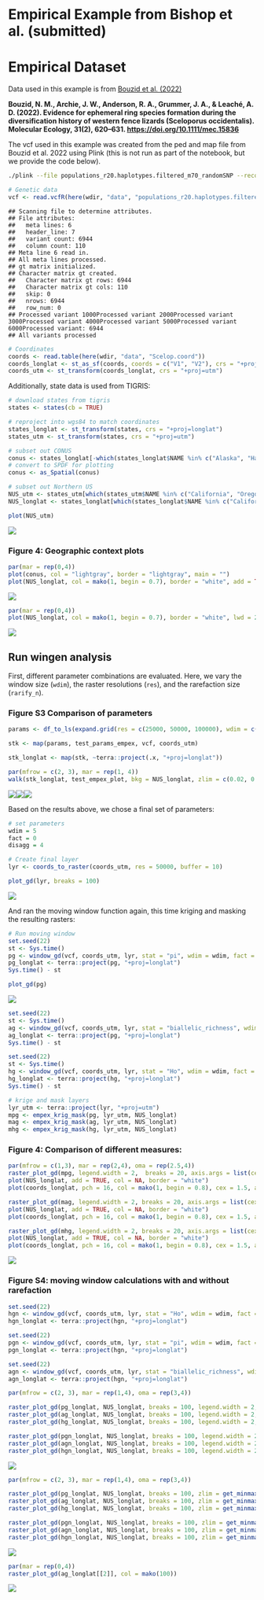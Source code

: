 Empirical Example from Bishop et al. (submitted)
================

# Empirical Dataset

Data used in this example is from [Bouzid et
al. (2022)](https://doi.org/10.5061/dryad.n5tb2rbv2)

**Bouzid, N. M., Archie, J. W., Anderson, R. A., Grummer, J. A., &
Leaché, A. D. (2022). Evidence for ephemeral ring species formation
during the diversification history of western fence lizards (Sceloporus
occidentalis). Molecular Ecology, 31(2), 620–631.
<https://doi.org/10.1111/mec.15836>**

The vcf used in this example was created from the ped and map file from
Bouzid et al. 2022 using Plink (this is not run as part of the notebook,
but we provide the code below).

``` bash
./plink --file populations_r20.haplotypes.filtered_m70_randomSNP --recode vcf-fid --out populations_r20.haplotypes.filtered_m70_randomSNP
```

``` r
# Genetic data
vcf <- read.vcfR(here(wdir, "data", "populations_r20.haplotypes.filtered_m70_randomSNP.vcf"))
```

    ## Scanning file to determine attributes.
    ## File attributes:
    ##   meta lines: 6
    ##   header_line: 7
    ##   variant count: 6944
    ##   column count: 110
    ## Meta line 6 read in.
    ## All meta lines processed.
    ## gt matrix initialized.
    ## Character matrix gt created.
    ##   Character matrix gt rows: 6944
    ##   Character matrix gt cols: 110
    ##   skip: 0
    ##   nrows: 6944
    ##   row_num: 0
    ## Processed variant 1000Processed variant 2000Processed variant 3000Processed variant 4000Processed variant 5000Processed variant 6000Processed variant: 6944
    ## All variants processed

``` r
# Coordinates
coords <- read.table(here(wdir, "data", "Scelop.coord"))
coords_longlat <- st_as_sf(coords, coords = c("V1", "V2"), crs = "+proj=longlat") 
coords_utm <- st_transform(coords_longlat, crs = "+proj=utm")
```

Additionally, state data is used from TIGRIS:

``` r
# download states from tigris
states <- states(cb = TRUE)

# reproject into wgs84 to match coordinates
states_longlat <- st_transform(states, crs = "+proj=longlat")
states_utm <- st_transform(states, crs = "+proj=utm")

# subset out CONUS
conus <- states_longlat[-which(states_longlat$NAME %in% c("Alaska", "Hawaii", "Puerto Rico", "American Samoa", "Guam", "Commonwealth of the Northern Mariana Islands", "United States Virgin Islands")), "STUSPS"]
# convert to SPDF for plotting
conus <- as_Spatial(conus)

# subset out Northern US
NUS_utm <- states_utm[which(states_utm$NAME %in% c("California", "Oregon", "Washington", "Nevada", "Idaho")), "STUSPS"]
NUS_longlat <- states_longlat[which(states_longlat$NAME %in% c("California", "Oregon", "Washington", "Nevada", "Idaho")), "STUSPS"]

plot(NUS_utm)
```

![](empex_notebook_files/figure-gfm/unnamed-chunk-3-1.png)<!-- -->

### **Figure 4:** Geographic context plots

``` r
par(mar = rep(0,4))
plot(conus, col = "lightgray", border = "lightgray", main = "")
plot(NUS_longlat, col = mako(1, begin = 0.7), border = "white", add = TRUE, main = "")
```

![](empex_notebook_files/figure-gfm/unnamed-chunk-4-1.png)<!-- -->

``` r
par(mar = rep(0,4))
plot(NUS_longlat, col = mako(1, begin = 0.7), border = "white", lwd = 2, main = "")
```

![](empex_notebook_files/figure-gfm/unnamed-chunk-5-1.png)<!-- -->

## Run wingen analysis

First, different parameter combinations are evaluated. Here, we vary the
window size (`wdim`), the raster resolutions (`res`), and the
rarefaction size (`rarify_n`).

### **Figure S3** Comparison of parameters

``` r
params <- df_to_ls(expand.grid(res = c(25000, 50000, 100000), wdim = c(3, 5), rarify_n = c(2, 3, 4)))

stk <- map(params, test_params_empex, vcf, coords_utm)

stk_longlat <- map(stk, ~terra::project(.x, "+proj=longlat"))

par(mfrow = c(2, 3), mar = rep(1, 4))
walk(stk_longlat, test_empex_plot, bkg = NUS_longlat, zlim = c(0.02, 0.11))
```

![](empex_notebook_files/figure-gfm/unnamed-chunk-6-1.png)<!-- -->![](empex_notebook_files/figure-gfm/unnamed-chunk-6-2.png)<!-- -->![](empex_notebook_files/figure-gfm/unnamed-chunk-6-3.png)<!-- -->

Based on the results above, we chose a final set of parameters:

``` r
# set parameters 
wdim = 5
fact = 0
disagg = 4

# Create final layer 
lyr <- coords_to_raster(coords_utm, res = 50000, buffer = 10)

plot_gd(lyr, breaks = 100)
```

![](empex_notebook_files/figure-gfm/unnamed-chunk-7-1.png)<!-- -->

And ran the moving window function again, this time kriging and masking
the resulting rasters:

``` r
# Run moving window
set.seed(22)
st <- Sys.time()
pg <- window_gd(vcf, coords_utm, lyr, stat = "pi", wdim = wdim, fact = fact, rarify = TRUE, rarify_n = 2, rarify_nit = 5)
pg_longlat <- terra::project(pg, "+proj=longlat")
Sys.time() - st

plot_gd(pg)
```

![](empex_notebook_files/figure-gfm/unnamed-chunk-8-1.png)<!-- -->

``` r
set.seed(22)
st <- Sys.time()
ag <- window_gd(vcf, coords_utm, lyr, stat = "biallelic_richness", wdim = wdim, fact = fact, rarify = TRUE, rarify_n = 2, rarify_nit = 5)
ag_longlat <- terra::project(pg, "+proj=longlat")
Sys.time() - st

set.seed(22)
st <- Sys.time()
hg <- window_gd(vcf, coords_utm, lyr, stat = "Ho", wdim = wdim, fact = fact, rarify = TRUE, rarify_n = 2, rarify_nit = 5)
hg_longlat <- terra::project(hg, "+proj=longlat")
Sys.time() - st

# krige and mask layers
lyr_utm <- terra::project(lyr, "+proj=utm")
mpg <- empex_krig_mask(pg, lyr_utm, NUS_longlat)
mag <- empex_krig_mask(ag, lyr_utm, NUS_longlat)
mhg <- empex_krig_mask(hg, lyr_utm, NUS_longlat)
```

### **Figure 4:** Comparison of different measures:

``` r
par(mfrow = c(1,3), mar = rep(2,4), oma = rep(2.5,4))
raster_plot_gd(mpg, legend.width = 2,  breaks = 20, axis.args = list(cex.axis = 1.5))
plot(NUS_longlat, add = TRUE, col = NA, border = "white")
plot(coords_longlat, pch = 16, col = mako(1, begin = 0.8), cex = 1.5, add = TRUE)

raster_plot_gd(mag, legend.width = 2, breaks = 20, axis.args = list(cex.axis = 1.5))
plot(NUS_longlat, add = TRUE, col = NA, border = "white")
plot(coords_longlat, pch = 16, col = mako(1, begin = 0.8), cex = 1.5, add = TRUE)

raster_plot_gd(mhg, legend.width = 2, breaks = 20, axis.args = list(cex.axis = 1.5))
plot(NUS_longlat, add = TRUE, col = NA, border = "white")
plot(coords_longlat, pch = 16, col = mako(1, begin = 0.8), cex = 1.5, add = TRUE)
```

![](empex_notebook_files/figure-gfm/unnamed-chunk-9-1.png)<!-- -->

### **Figure S4:** moving window calculations with and without rarefaction

``` r
set.seed(22)
hgn <- window_gd(vcf, coords_utm, lyr, stat = "Ho", wdim = wdim, fact = fact, rarify = FALSE, min_n = 2)
hgn_longlat <- terra::project(hgn, "+proj=longlat")

set.seed(22)
pgn <- window_gd(vcf, coords_utm, lyr, stat = "pi", wdim = wdim, fact = fact, rarify = FALSE, min_n = 2, L = nrow(vcf))
pgn_longlat <- terra::project(hgn, "+proj=longlat")

set.seed(22)
agn <- window_gd(vcf, coords_utm, lyr, stat = "biallelic_richness", wdim = wdim, fact = fact, rarify = FALSE, min_n = 2, rarify_alleles = TRUE)
agn_longlat <- terra::project(hgn, "+proj=longlat")
```

``` r
par(mfrow = c(2, 3), mar = rep(1,4), oma = rep(3,4))

raster_plot_gd(pg_longlat, NUS_longlat, breaks = 100, legend.width = 2, axis.args = list(cex.axis = 2))
raster_plot_gd(ag_longlat, NUS_longlat, breaks = 100, legend.width = 2, axis.args = list(cex.axis = 2))
raster_plot_gd(hg_longlat, NUS_longlat, breaks = 100, legend.width = 2, axis.args = list(cex.axis = 2))

raster_plot_gd(pgn_longlat, NUS_longlat, breaks = 100, legend.width = 2, axis.args = list(cex.axis = 2))
raster_plot_gd(agn_longlat, NUS_longlat, breaks = 100, legend.width = 2, axis.args = list(cex.axis = 2))
raster_plot_gd(hgn_longlat, NUS_longlat, breaks = 100, legend.width = 2, axis.args = list(cex.axis = 2))
```

![](empex_notebook_files/figure-gfm/unnamed-chunk-11-1.png)<!-- -->

``` r
par(mfrow = c(2, 3), mar = rep(1,4), oma = rep(3,4))

raster_plot_gd(pg_longlat, NUS_longlat, breaks = 100, zlim = get_minmax(pg, pgn), legend.width = 2, axis.args = list(cex.axis = 2))
raster_plot_gd(ag_longlat, NUS_longlat, breaks = 100, zlim = get_minmax(ag, agn), legend.width = 2, axis.args = list(cex.axis = 2))
raster_plot_gd(hg_longlat, NUS_longlat, breaks = 100, zlim = get_minmax(hg, hgn), legend.width = 2, axis.args = list(cex.axis = 2))

raster_plot_gd(pgn_longlat, NUS_longlat, breaks = 100, zlim = get_minmax(pg, pgn), legend.width = 2, axis.args = list(cex.axis = 2))
raster_plot_gd(agn_longlat, NUS_longlat, breaks = 100, zlim = get_minmax(ag, agn), legend.width = 2, axis.args = list(cex.axis = 2))
raster_plot_gd(hgn_longlat, NUS_longlat, breaks = 100, zlim = get_minmax(hg, hgn), legend.width = 2, axis.args = list(cex.axis = 2))
```

![](empex_notebook_files/figure-gfm/unnamed-chunk-11-2.png)<!-- -->

``` r
par(mar = rep(0,4))
raster_plot_gd(ag_longlat[[2]], col = mako(100))
```

![](empex_notebook_files/figure-gfm/unnamed-chunk-12-1.png)<!-- -->
